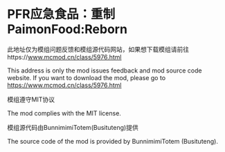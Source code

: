 # PFR应急食品：重制PaimonFood:Reborn

此地址仅为模组问题反馈和模组源代码网站，如果想下载模组请前往https://www.mcmod.cn/class/5976.html

This address is only the mod issues feedback and mod source code website. If you want to download the mod, please go to https://www.mcmod.cn/class/5976.html

模组遵守MIT协议

The mod complies with the MIT license.

模组源代码由BunnimimiTotem(Busituteng)提供

The source code of the mod is provided by BunnimimiTotem (Busituteng).

